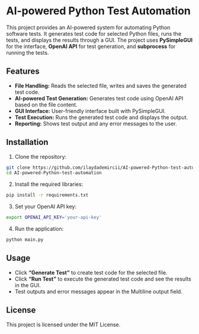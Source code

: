 # AI-powered Python Test Automation

This project provides an AI-powered system for automating Python software tests. It generates test code for selected Python files, runs the tests, and displays the results through a GUI. The project uses **PySimpleGUI** for the interface, **OpenAI API** for test generation, and **subprocess** for running the tests.

## Features

* **File Handling:** Reads the selected file, writes and saves the generated test code.
* **AI-powered Test Generation:** Generates test code using OpenAI API based on the file content.
* **GUI Interface:** User-friendly interface built with PySimpleGUI.
* **Test Execution:** Runs the generated test code and displays the output.
* **Reporting:** Shows test output and any error messages to the user.

## Installation

1. Clone the repository:

```bash
git clone https://github.com/ilaydademircii/AI-powered-Python-test-automation.git
cd AI-powered-Python-test-automation
```

2. Install the required libraries:

```bash
pip install -r requirements.txt
```

3. Set your OpenAI API key:

```bash
export OPENAI_API_KEY='your-api-key'
```

4. Run the application:

```bash
python main.py
```

## Usage

* Click **“Generate Test”** to create test code for the selected file.
* Click **“Run Test”** to execute the generated test code and see the results in the GUI.
* Test outputs and error messages appear in the Multiline output field.

## License

This project is licensed under the MIT License.

